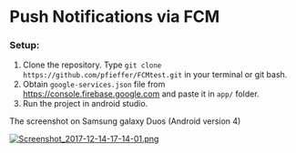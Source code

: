 # Push Notifications via FCM

### Setup:
1. Clone the repository. Type `git clone https://github.com/pfieffer/FCMtest.git` in your terminal or git bash.
2. Obtain `google-services.json` file from https://console.firebase.google.com and paste it in `app/` folder.
3. Run the project in android studio.


The screenshot on Samsung galaxy Duos (Android version 4)

[![Screenshot_2017-12-14-17-14-01.png](https://s33.postimg.org/u7ujvrhjz/Screenshot_2017-12-14-17-14-01.png)](https://postimg.org/image/m2chxltaz/)

